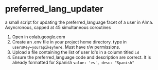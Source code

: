 # preferred_lang_updater
a small script for updating the preferred_language facet of a user in Alma. Asyncronous, capped at 45 simultaneous coroutines

1. Open in colab.google.com
2. Create an .env file in your project home directory. type in `usersKey=yourapikeyhere`. Must have r/w permissions.
3. Upload a file containing the list of user Id's in a column titled `id`
4. Ensure the preferred_language code and description are correct. It is already formatted for Spanish `value: 'es', desc: "Spanish"`
